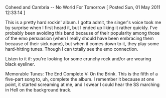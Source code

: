 Coheed and Cambria -- No World For Tomorrow
[ Posted Sun, 01 May 2011 12:33:14 ]

This is a pretty hard rockin' album. I gotta admit, the singer's voice took me by surprise when I first heard it, but I ended up liking it rather quickly. I've probably been avoiding this band because of their popularity among those of the emo persuasion (when I really should have been embracing them because of their sick name), but when it comes down to it, they play some hard-hitting tunes. Though I can totally see the emo connection.

Listen to it if: you're looking for some crunchy rock and/or are wearing black eyeliner.

Memorable Tunes: The End Complete V: On the Brink. This is the fifth of a five-part song to, uh, complete the album. I remember it because at one point, it started screaming at me, and I swear I could hear the SS marching in Hell on the background track.
